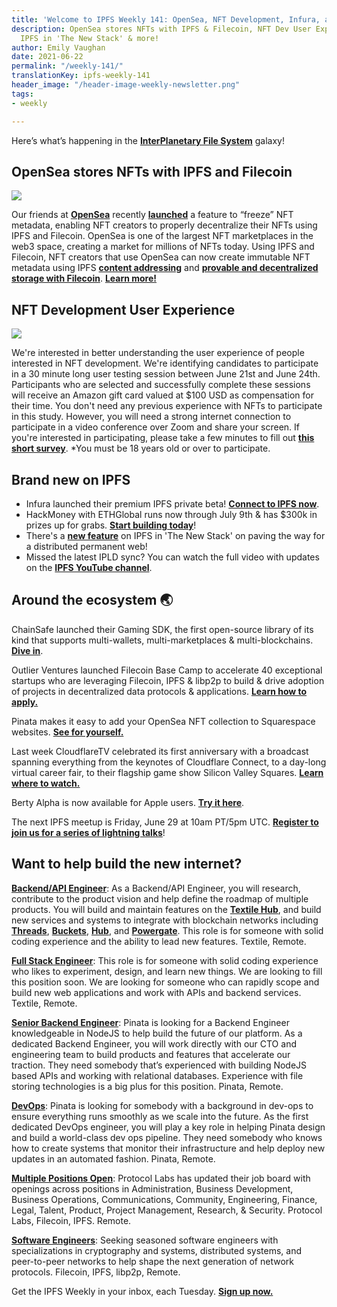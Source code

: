 ```yaml
---
title: 'Welcome to IPFS Weekly 141: OpenSea, NFT Development, Infura, and More'
description: OpenSea stores NFTs with IPFS & Filecoin, NFT Dev User Experience survey,
  IPFS in 'The New Stack' & more!
author: Emily Vaughan
date: 2021-06-22
permalink: "/weekly-141/"
translationKey: ipfs-weekly-141
header_image: "/header-image-weekly-newsletter.png"
tags:
- weekly

---
```

Here’s what’s happening in the [**InterPlanetary File System**](https://ipfs.tech/) galaxy!

## OpenSea stores NFTs with IPFS and Filecoin

![](../assets/filecoin-ipfs-x-opensea.png)

Our friends at [**OpenSea**](https://opensea.io/) recently [**launched**](https://opensea.io/blog/announcements/decentralizing-nft-metadata-on-opensea/) a feature to “freeze” NFT metadata, enabling NFT creators to properly decentralize their NFTs using IPFS and Filecoin. OpenSea is one of the largest NFT marketplaces in the web3 space, creating a market for millions of NFTs today. Using IPFS and Filecoin, NFT creators that use OpenSea can now create immutable NFT metadata using IPFS [**content addressing**](https://blog.ipfs.tech/2021-04-05-storing-nfts-on-ipfs/) and [**provable and decentralized storage with Filecoin**](https://blog.ipfs.tech/2021-06-03-ipfs-filecoin-content-persistence/). [**Learn more!**](https://blog.ipfs.tech/2021-06-17-opensea-ipfs-filecoin/)

## NFT Development User Experience

![](../assets/ipfs-survey-blog-sized-icon.png)

We're interested in better understanding the user experience of people interested in NFT development. We're identifying candidates to participate in a 30 minute long user testing session between June 21st and June 24th. Participants who are selected and successfully complete these sessions will receive an Amazon gift card valued at $100 USD as compensation for their time. You don't need any previous experience with NFTs to participate in this study. However, you will need a strong internet connection to participate in a video conference over Zoom and share your screen. If you're interested in participating, please take a few minutes to fill out [**this short survey**](https://airtable.com/shrhx9adti08gphmJ). *You must be 18 years old or over to participate.

## Brand new on IPFS

* Infura launched their premium IPFS private beta! [**Connect to IPFS now**](https://infura.io/product/ipfs).
* HackMoney with ETHGlobal runs now through July 9th & has $300k in prizes up for grabs. [**Start building today**](https://hackathon.money/)!
* There's a [**new feature**](https://thenewstack.io/interplanetary-file-system-could-pave-the-way-for-a-distributed-permanent-web/) on IPFS in 'The New Stack' on paving the way for a distributed permanent web!
* Missed the latest IPLD sync? You can watch the full video with updates on the [**IPFS YouTube channel**](https://www.youtube.com/watch?v=wyTSLn362vE).

## Around the ecosystem 🌏

ChainSafe launched their Gaming SDK, the first open-source library of its kind that supports multi-wallets, multi-marketplaces & multi-blockchains. [**Dive in**](https://medium.com/chainsafe-systems/announcing-chainsafe-gaming-an-sdk-to-bridge-your-gaming-engines-to-the-web-3-0-ecosystem-f33aa27c7a98).

Outlier Ventures launched Filecoin Base Camp to accelerate 40 exceptional startups who are leveraging Filecoin, IPFS & libp2p to build & drive adoption of projects in decentralized data protocols & applications. [**Learn how to apply.**](https://outlierventures.io/base-camp/filecoin-base-camp/)

Pinata makes it easy to add your OpenSea NFT collection to Squarespace websites. [**See for yourself.**](https://medium.com/pinata/host-your-opensea-nft-collection-on-squarespace-with-pinata-3cb16413aebf)

Last week CloudflareTV celebrated its first anniversary with a broadcast spanning everything from the keynotes of Cloudflare Connect, to a day-long virtual career fair, to their flagship game show Silicon Valley Squares. [**Learn where to watch.**](https://blog.cloudflare.com/cloudflare-tv-live-1-000-times-and-counting/)

Berty Alpha is now available for Apple users. [**Try it here**](https://berty.tech/newsletter/news-60/).

The next IPFS meetup is Friday, June 29 at 10am PT/5pm UTC. [**Register to join us for a series of lightning talks**](https://www.meetup.com/en-AU/San-Francisco-IPFS/events/cbjsgsyccjbdc/)!

## Want to help build the new internet?

[**Backend/API Engineer**](https://boards.greenhouse.io/textileio/jobs/4017981004): As a Backend/API Engineer, you will research, contribute to the product vision and help define the roadmap of multiple products. You will build and maintain features on the [**Textile Hub**](https://github.com/textileio/textile), and build new services and systems to integrate with blockchain networks including [**Threads**](https://github.com/textileio/go-threads), [**Buckets**](https://github.com/textileio/go-buckets), [**Hub**](https://github.com/textileio/textile), and [**Powergate**](https://github.com/textileio/powergate). This role is for someone with solid coding experience and the ability to lead new features. Textile, Remote.

[**Full Stack Engineer**](https://boards.greenhouse.io/textileio/jobs/4017984004): This role is for someone with solid coding experience who likes to experiment, design, and learn new things. We are looking to fill this position soon. We are looking for someone who can rapidly scope and build new web applications and work with APIs and backend services. Textile, Remote.

[**Senior Backend Engineer**](https://pinata.cloud/careers#2): Pinata is looking for a Backend Engineer knowledgeable in NodeJS to help build the future of our platform. As a dedicated Backend Engineer, you will work directly with our CTO and engineering team to build products and features that accelerate our traction. They need somebody that’s experienced with building NodeJS based APIs and working with relational databases. Experience with file storing technologies is a big plus for this position. Pinata, Remote.

[**DevOps**](https://pinata.cloud/careers#1): Pinata is looking for somebody with a background in dev-ops to ensure everything runs smoothly as we scale into the future. As the first dedicated DevOps engineer, you will play a key role in helping Pinata design and build a world-class dev ops pipeline. They need somebody who knows how to create systems that monitor their infrastructure and help deploy new updates in an automated fashion. Pinata, Remote.

[**Multiple Positions Open**](https://jobs.lever.co/protocol): Protocol Labs has updated their job board with openings across positions in Administration, Business Development, Business Operations, Communications, Community, Engineering, Finance, Legal, Talent, Product, Project Management, Research, & Security. Protocol Labs, Filecoin, IPFS. Remote.

[**Software Engineers**](https://jobs.lever.co/protocol): Seeking seasoned software engineers with specializations in cryptography and systems, distributed systems, and peer-to-peer networks to help shape the next generation of network protocols. Filecoin, IPFS, libp2p, Remote.

Get the IPFS Weekly in your inbox, each Tuesday. [**Sign up now.**](https://ipfs.us4.list-manage.com/subscribe?u=25473244c7d18b897f5a1ff6b&id=cad54b2230)